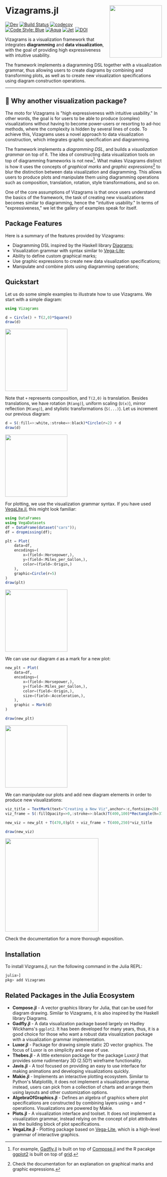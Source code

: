 # Vizagrams.jl <a href='#'><img src="assets/logoname.svg" align="right" height="168" /></a>
[![Dev](https://img.shields.io/badge/docs-dev-blue.svg)](https://davibarreira.github.io/Vizagrams.jl/dev/)
[![Build Status](https://github.com/davibarreira/Vizagrams.jl/actions/workflows/CI.yml/badge.svg?branch=master)](https://github.com/davibarreira/Vizagrams.jl/actions/workflows/CI.yml?query=branch%3Amaster)
[![codecov](https://codecov.io/gh/davibarreira/Vizagrams.jl/graph/badge.svg?token=UCrnO3kxzn)](https://codecov.io/gh/davibarreira/Vizagrams.jl)
[![Code Style: Blue](https://img.shields.io/badge/code%20style-blue-4495d1.svg)](https://github.com/invenia/BlueStyle)
[![Aqua](https://raw.githubusercontent.com/JuliaTesting/Aqua.jl/master/badge.svg)](https://github.com/JuliaTesting/Aqua.jl)
[![Jet](https://img.shields.io/badge/%F0%9F%9B%A9%EF%B8%8F_tested_with-JET.jl-233f9a)](https://github.com/aviatesk/JET.jl)
[![DOI](https://zenodo.org/badge/826922668.svg)](https://doi.org/10.5281/zenodo.12772755)




Vizagrams is a visualization framework that integrates
**diagramming** and **data visualization**, with the goal
of providing high expressiveness with intuitive usability.

The framework implements a diagramming DSL together
with a visualization grammar, thus allowing users to
create diagrams by combining and transforming plots,
as well as to create new visualization specifications using diagram construction
operations.

-----
## :page_with_curl: Why another visualization package?

The moto for Vizagrams is "high expressiveness with intuitive usability."
In other words, the goal is for users to be able to produce (complex) visualizations without having to become
power-users or resorting to ad-hoc methods, where the complexity is hidden by several
lines of code.
To achieve this, Vizagrams uses a novel approach to data visualization construction,
which integrates graphic specification and diagramming.

The framework implements a *diagramming DSL*, and builds a *visualization grammar* on top of it.
The idea of constructing data visualization tools on top of diagramming frameworks is not new[^1].
What makes Vizagrams distinct is how it uses the concepts of
*graphical marks* and *graphic expressions*[^2] to
blur the distinction between data visualization and diagramming.
This allows users to produce plots and manipulate
them using diagramming operations such as composition, translation, rotation, style transformations,
and so on.

One of the core assumptions of Vizagrams is that once users understand the basics of the framework,
the task of creating new visualizations becomes similar to diagramming, hence the "intuitive usability."
In terms of "expressiveness," we let the gallery of examples speak for itself.

## Package Features

Here is a summary of the features provided by Vizagrams:

* Diagramming DSL inspired by the Haskell library [Diagrams](https://archives.haskell.org/projects.haskell.org/diagrams/);
* Visualization grammar with syntax similar to [Vega-Lite](https://vega.github.io/vega-lite/);
* Ability to define custom graphical marks;
* Use graphic expressions to create new data visualization specifications;
* Manipulate and combine plots using diagramming operations;

## Quickstart

Let us do some simple examples to illustrate how to use Vizagrams. We start with a simple diagram:
```julia
using Vizagrams

d = Circle() + T(2,0)*Square()
draw(d)
```
<img src="./assets/readme/diag1.svg" align="center" height="200" />

Note that `+` represents composition, and `T(2,0)` is translation. Besides translations,
we have rotation (`R(ang)`), uniform scaling (`U(x)`), mirror reflection (`M(ang)`),  and stylistic transformations (`S(...)`).
Let us increment our previous diagram:

```julia
d = S(:fill=>:white,:stroke=>:black)*Circle(r=2) + d
draw(d)
```
<img src="./assets/readme/diag2.svg" align="center" height="200" />

For plotting, we use the visualization grammar syntax. If you have used [VegaLite.jl](https://github.com/queryverse/VegaLite.jl),
this might look familiar:

```julia
using DataFrames
using VegaDatasets
df = DataFrame(dataset("cars"));
df = dropmissing(df);

plt = Plot(
    data=df,
    encodings=(
        x=(field=:Horsepower,),
        y=(field=:Miles_per_Gallon,),
        color=(field=:Origin,)
    ),
    graphic=Circle(r=5)
)
draw(plt)
```
<img src="./assets/readme/diag3.svg" align="center" height="200" />

We can use our diagram `d` as a mark for a new plot:
```julia
new_plt = Plot(
    data=df,
    encodings=(
        x=(field=:Horsepower,),
        y=(field=:Miles_per_Gallon,),
        color=(field=:Origin,),
        size=(field=:Acceleration,),
    ),
    graphic = Mark(d)
)

draw(new_plt)
```
<img src="./assets/readme/diag4.svg" align="center" height="200" />

We can manipulate our plots and add new diagram elements in order to produce new visualizations:
```julia
viz_title = TextMark(text="Creating a New Viz",anchor=:c,fontsize=20)
viz_frame = S(:fillOpacity=>0,:stroke=>:black)T(400,100)*Rectangle(h=370,w=1000)

new_viz = new_plt + T(470,0)plt + viz_frame + T(400,250)*viz_title

draw(new_viz)
```
<img src="./assets/readme/diag5.svg" align="center" height="300" />

Check the documentation for a more thorough exposition.

## Installation

To install Vizgrams.jl, run the following command in the Julia REPL:
```julia
julia>]
pkg> add Vizagrams
```

## Related Packages in the Julia Ecosystem

* **Compose.jl** - A vector graphics library for Julia, that can be used for diagram drawing. Similar to Vizagrams, it is also inspired by the Haskell library Diagrams.
* **Gadfly.jl** - A data visualization package based largely on Hadley Wickhams's `ggplot2`. It has been developed for many years, thus, it is a good choice for those who want a robust data visualization package with a visualization grammar implementation.
* **Luxor.jl** - Package for drawing simple static 2D vector graphics. The focus of Luxor is on simplicity and ease of use.
* **Thebes.jl** - A little extension package for the package Luxor.jl that provides some rudimentary 3D (2.5D?) wireframe functionality.
* **Javis.jl** - A tool focused on providing an easy to use interface for making animations and developing visualizations quickly.
* **Makie.jl** - Implements an interactive plotting ecosystem. Similar to Python's Matplotlib, it does not implement a visualization grammar, instead, users can pick from a collection of charts and arrange them using layouts and other customization options.
* **AlgebraOfGraphics.jl** - Defines an algebra of graphics where plot specifications are constructed by combining layers using `+` and `*` operations. Visualizations are powered by Makie.
* **Plots.jl** - A visualization interface and toolset. It does not implement a visualization grammar, instead relying on the concept of plot attributes as the building block of plot specifications.
* **VegaLite.jl** - Plotting package based on [Vega-Lite](https://vega.github.io/vega-lite/), which is a high-level grammar of interactive graphics.

[^1]: For example, [Gadfly.jl](http://gadflyjl.org/stable/) is built on top of [Compose.jl](https://giovineitalia.github.io/Compose.jl/latest/)
and the R pacakge [ggplot2](https://ggplot2.tidyverse.org) is built on top of [grid](https://cran.r-project.org/web/packages/grid/index.html).
[^2]: Check the documentation for an explanation on graphical marks and graphic expressions.
